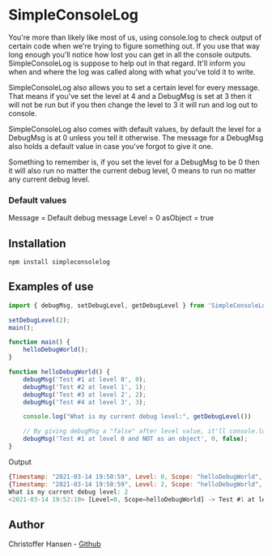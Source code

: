 # SimpleConsoleLog

You're more than likely like most of us, using console.log to check output of certain code when we're trying to figure something out. If you use that way long enough you'll notice how lost you can get in all the console outputs. SimpleConsoleLog is suppose to help out in that regard. It'll inform you when and where the log was called along with what you've told it to write.

SimpleConsoleLog also allows you to set a certain level for every message. That means if you've set the level at 4 and a DebugMsg is set at 3 then it will not be run but if you then change the level to 3 it will run and log out to console.

SimpleConsoleLog also comes with default values, by default the level for a DebugMsg is at 0 unless you tell it otherwise. The message for a DebugMsg also holds a default value in case you've forgot to give it one.

Something to remember is, if you set the level for a DebugMsg to be 0 then it will also run no matter the current debug level, 0 means to run no matter any current debug level.

### Default values
Message  = Default debug message
Level    = 0
asObject = true

## Installation

`npm install simpleconsolelog`

## Examples of use

```js
import { debugMsg, setDebugLevel, getDebugLevel } from 'SimpleConsoleLog';

setDebugLevel(2);
main();

function main() {
    helloDebugWorld();
}

function helloDebugWorld() {
    debugMsg('Test #1 at level 0', 0);
    debugMsg('Test #2 at level 1', 1);
    debugMsg('Test #3 at level 2', 2);
    debugMsg('Test #4 at level 3', 3);

    console.log("What is my current debug level:", getDebugLevel())

    // By giving debugMsg a "false" after level value, it'll console.log it all as a String
    debugMsg('Test #1 at level 0 and NOT as an object', 0, false);
}
```

Output
```js
{Timestamp: "2021-03-14 19:50:59", Level: 0, Scope: "helloDebugWorld", message: "Test #1 at level 0"}
{Timestamp: "2021-03-14 19:50:59", Level: 2, Scope: "helloDebugWorld", message: "Test #3 at level 2"}
What is my current debug level: 2
<2021-03-14 19:52:10> [Level=0, Scope=helloDebugWorld] -> Test #1 at level 0 and NOT as an object
```

## Author
Christoffer Hansen - [Github](https://github.com/HansenChristoffer)